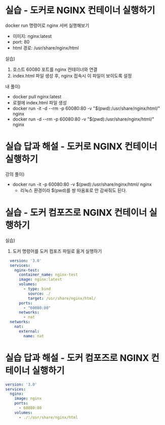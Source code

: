 # 실습 - 도커로 NGINX 컨테이너 실행하기
docker run 명령어로 nginx 서버 실행해보기
- 이미지: nginx:latest
- port: 80
- html 경로: /usr/share/nginx/html

실습)
1. 호스트 60080 포트를 nginx 컨테이너와 연결
2. index.html 파일 생성 후, nginx 접속시 이 파일이 보이도록 설정

내 풀이)
- docker pull nginx:latest
- 로컬에 index.html 파일 생성
- docker run -it -d --rm -p 60080:80 -v "$(pwd):/usr/share/nginx/html/" nginx
- docker run -d --rm -p 60080:80 -v "$(pwd):/usr/share/nginx/html/" nginx

# 실습 답과 해설 - 도커로 NGINX 컨테이너 실행하기
강의 풀이)
- docker run -it -p 60080:80 -v $(pwd):/usr/share/nginx/html/ nginx
    - 리눅스 환경이라 $(pwd)를 쌍 따옴표로 안 감싸줘도 된다.

# 실습 - 도커 컴포즈로 NGINX 컨테이너 실행하기
실습)
1. 도커 명령어를 도커 컴포즈 파일로 옮겨 실행하기

```yaml
  version: '3.0'
  services:
    nginx-test:
      container_name: nginx-test
      image: nginx:latest
      volumes:
        - type: bind
          source: ./
          target: /usr/share/nginx/html/
      ports:
        - "60080:80"
      networks:
        - nat
  networks:
    nat:
      external:
        name: nat
```

# 실습 답과 해설 - 도커 컴포즈로 NGINX 컨테이너 실행하기
```yaml
version: '3.0'
services:
  nginx:
    image: nginx
    ports:
      - 60080:80
    volumes:
      - ./:/usr/share/nginx/html
```
